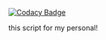
[![Codacy Badge](https://api.codacy.com/project/badge/Grade/3b5649282b244568ab411f03897ddb6f)](https://app.codacy.com/gh/cbendot/CI_X00TD?utm_source=github.com&utm_medium=referral&utm_content=cbendot/CI_X00TD&utm_campaign=Badge_Grade_Settings)

this script for my personal!

